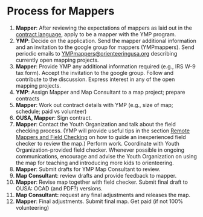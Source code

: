 # Process for Mappers

1. **Mapper**: After reviewing the expectations of mappers as laid out in the [contract language](from-mapper-contract.md), apply to be a mapper with the YMP program.
2. **YMP**: Decide on the application. Send the mapper additional information and an invitation to the google group for mappers \(YMPmappers\). Send periodic emails to YMPmappers@orienteeringusa.org describing currently open mapping projects.
3. **Mapper**: Provide YMP any additional information required \(e.g., IRS W-9 tax form\). Accept the invitation to the google group. Follow and contribute to the discussion. Express interest in any of the open mapping projects.
4. **YMP**: Assign Mapper and Map Consultant to a map project; prepare contracts
5. **Mapper**: Work out contract details with YMP \(e.g., size of map; schedule; paid vs volunteer\)
6. **OUSA, Mapper**: Sign contract.
7. **Mapper**: Contact the Youth Organization and talk about the field checking process. \(YMP will provide useful tips in the section [Remote Mappers and Field Checking](../the-youth-mapping-program/remote-mappers-and-field-checking.md) on how to guide an inexperienced field checker to review the map.\) Perform work. Coordinate with Youth Organization-provided field checker. Whenever possible in ongoing communications, encourage and advise the Youth Organization on using the map for teaching and introducing more kids to orienteering.
8. **Mapper**: Submit drafts for YMP Map Consultant to review.
9. **Map Consultant**: review drafts and provide feedback to mapper.
10. **Mapper**: Revise map together with field checker. Submit final draft to OUSA: OCAD \(and PDF?\) versions.
11. **Map Consultant:** request any final adjustments and releases the map.
12. **Mapper**: Final adjustments. Submit final map. Get paid \(if not 100% volunteering\)


